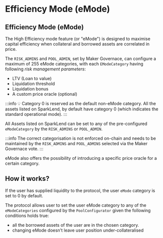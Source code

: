 # Efficiency Mode (eMode)

## Efficiency Mode (eMode)

The High Efficiency mode feature (or "eMode") is designed to maximise capital efficiency when collateral and borrowed assets are correlated in price.

The `RISK_ADMINS` and `POOL_ADMIN`, set by Maker Governace, can configure a maximum of 255 eMode categories, with each `EModeCategory` having following _risk management parameters_:

* LTV (Loan to value)
* Liquidation threshold
* Liquidation bonus
* A custom price oracle (optional)

:::info
💡 Category 0 is reserved as the default non-eMode category. All the assets listed on SparkLend, by default have category 0 (which indicates the standard operational mode).
:::

All Assets listed on SparkLend can be set to any of the pre-configured `eModeCategory` by the `RISK_ADMINS` or `POOL_ADMIN`.

:::info
The correct categorisation is not enforced on-chain and needs to be maintained by the `RISK_ADMINS` and `POOL_ADMINS` selected via the Maker Governace vote.
:::

eMode also offers the possibility of introducing a specific price oracle for a certain category.

## How it works?

If the user has supplied liquidity to the protocol, the user `eMode` category is set to 0 by default.

The protocol allows user to set the user eMode category to any of the `eModeCategories` configured by the `PoolConfigurator` given the following conditions holds true:

* all the borrowed assets of the user are in the chosen category.
* changing eMode doesn’t leave user position under-collateralised
